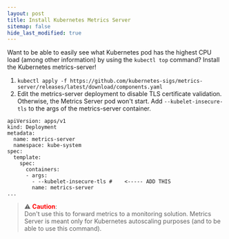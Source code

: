 ```yaml
---
layout: post
title: Install Kubernetes Metrics Server
sitemap: false
hide_last_modified: true
---
```


Want to be able to easily see what Kubernetes pod has the highest CPU load (among other information) by using the `kubectl top` command? Install the Kubernetes metrics-server! 


1. `kubectl apply -f https://github.com/kubernetes-sigs/metrics-server/releases/latest/download/components.yaml`
2. Edit the metrics-server deployment to disable TLS certificate validation. Otherwise, the Metrics Server pod won't start. Add `--kubelet-insecure-tls` to the args of the metrics-server container.


```
apiVersion: apps/v1
kind: Deployment
metadata:
  name: metrics-server
  namespace: kube-system
spec:
  template:
    spec:
      containers:
      - args:
        - --kubelet-insecure-tls #    <----- ADD THIS
        name: metrics-server
...
```

> :warning: <span style="color:red;">**Caution**</span>:<br>
> Don't use this to forward metrics to a monitoring solution. Metrics Server is meant only for Kubernetes autoscaling purposes (and to be able to use this command).
